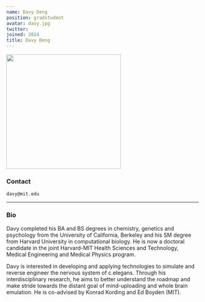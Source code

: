 ```yaml
---
name: Davy Deng
position: gradstudent
avatar: davy.jpg
twitter:
joined: 2024
title: Davy Deng
---
```


<img width="300" src="{{site.baseurl}}/images/people/{{page.avatar}}" data-action="zoom">

### Contact

<i class="fa fa-envelope-o"></i>  `davy@mit.edu`<br>

<hr>

### Bio

Davy completed his BA and BS degrees in chemistry, genetics and psychology from the University of California, Berkeley and his SM degree from Harvard University in computational biology. He is now a doctoral candidate in the joint Harvard-MIT Health Sciences and Technology, Medical Engineering and Medical Physics program. 

Davy is interested in developing and applying technologies to simulate and reverse engineer the nervous system of c.elegans. Through his interdisciplinary research, he aims to better understand the roadmap and make stride towards the distant goal of mind-uploading and whole brain emulation. He is co-advised by Konrad Kording and Ed Boyden (MIT).

